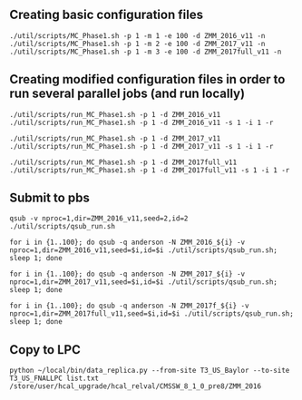 
Creating basic configuration files
------------------------------
```
./util/scripts/MC_Phase1.sh -p 1 -m 1 -e 100 -d ZMM_2016_v11 -n
./util/scripts/MC_Phase1.sh -p 1 -m 2 -e 100 -d ZMM_2017_v11 -n
./util/scripts/MC_Phase1.sh -p 1 -m 3 -e 100 -d ZMM_2017full_v11 -n
```

Creating modified configuration files in order to run several parallel jobs (and run locally)
---------------------------------------------------------------------------------------------
```
./util/scripts/run_MC_Phase1.sh -p 1 -d ZMM_2016_v11
./util/scripts/run_MC_Phase1.sh -p 1 -d ZMM_2016_v11 -s 1 -i 1 -r 

./util/scripts/run_MC_Phase1.sh -p 1 -d ZMM_2017_v11
./util/scripts/run_MC_Phase1.sh -p 1 -d ZMM_2017_v11 -s 1 -i 1 -r

./util/scripts/run_MC_Phase1.sh -p 1 -d ZMM_2017full_v11
./util/scripts/run_MC_Phase1.sh -p 1 -d ZMM_2017full_v11 -s 1 -i 1 -r
```

Submit to pbs
-------------
```
qsub -v nproc=1,dir=ZMM_2016_v11,seed=2,id=2 ./util/scripts/qsub_run.sh 

for i in {1..100}; do qsub -q anderson -N ZMM_2016_${i} -v nproc=1,dir=ZMM_2016_v11,seed=$i,id=$i ./util/scripts/qsub_run.sh; sleep 1; done

for i in {1..100}; do qsub -q anderson -N ZMM_2017_${i} -v nproc=1,dir=ZMM_2017_v11,seed=$i,id=$i ./util/scripts/qsub_run.sh; sleep 1; done

for i in {1..100}; do qsub -q anderson -N ZMM_2017f_${i} -v nproc=1,dir=ZMM_2017full_v11,seed=$i,id=$i ./util/scripts/qsub_run.sh; sleep 1; done
```

Copy to LPC
-----------
```
python ~/local/bin/data_replica.py --from-site T3_US_Baylor --to-site T3_US_FNALLPC list.txt /store/user/hcal_upgrade/hcal_relval/CMSSW_8_1_0_pre8/ZMM_2016
```

